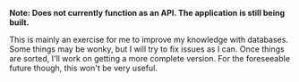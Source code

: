 **Note: Does not currently function as an API. The application is still being built.**

This is mainly an exercise for me to improve my knowledge with databases. Some things may be wonky, but I will try to fix issues as I can. Once things are sorted, I'll work on getting a more complete version. For the foreseeable future though, this won't be very useful.